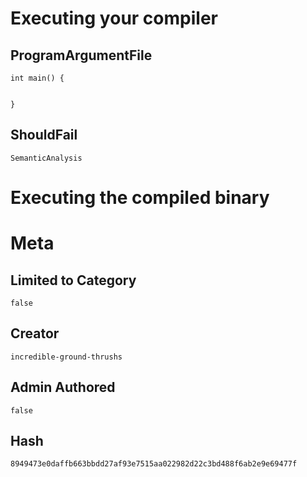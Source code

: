 # Executing your compiler

## ProgramArgumentFile

```
int main() {


}
```

## ShouldFail

```
SemanticAnalysis
```

# Executing the compiled binary

# Meta

## Limited to Category

```
false
```

## Creator

```
incredible-ground-thrushs
```

## Admin Authored

```
false
```

## Hash

```
8949473e0daffb663bbdd27af93e7515aa022982d22c3bd488f6ab2e9e69477f
```
